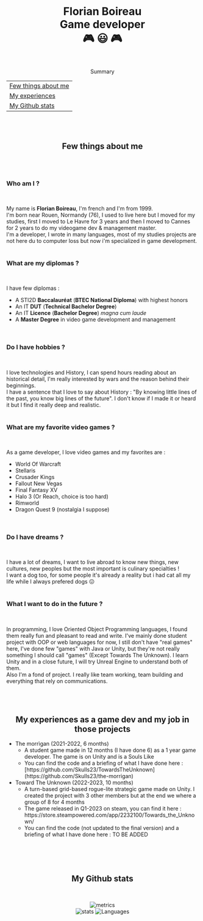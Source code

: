 <!--
**Skulls23/Skulls23** is a ✨ _special_ ✨ repository because its `README.md` (this file) appears on your GitHub profile. -->

<br/><h1 align="center">Florian Boireau<br/>Game developer<br/>🎮 😃 🎮</h1><br/>


<p align="center">Summary</p>
<div align="center">
   <table>
      <tr>
         <td>
            <a href="#aboutMe">Few things about me</a>
         </td>
      </tr>
      <tr>
         <td>
            <a href="#experiences">My experiences</a>
         </td>
      </tr>
      <tr>
         <td>
            <a href="#stats">My Github stats</a>
         </td>
      </tr>
   </table>
</div>


<br/><br/>
<h2 align="center" id="aboutMe">Few things about me</h2><br/>
<br/>


<h3>Who am I ?</h3>
<br/>


My name is <b>Florian Boireau</b>, I'm french and I'm from 1999. <br/>
I'm born near Rouen, Normandy (76), I used to live here but I moved for my studies, first I moved to Le Havre for 3 years and then I moved to Cannes for 2 years to do my videogame dev & management master.<br/>
I'm a developer, I wrote in many languages, most of my studies projects are not here du to computer loss but now i'm specialized in game development.<br/>
<br/>


<h3>What are my diplomas ?</h3>
<br/>


I have few diplomas :

   <ul>
     <li>A STI2D <b>Baccalauréat</b> (<b>BTEC National Diploma</b>) with highest honors</li>
     <li>An IT <b>DUT</b> (<b>Technical Bachelor Degree</b>)</li>
     <li>An IT <b>Licence</b> (<b>Bachelor Degree</b>) <i>magna cum laude</i></li>
     <li>A <b>Master Degree</b> in video game development and management</li>
   </ul>
<br/>

   
<h3>Do I have hobbies ?</h3>
<br/>


I love technologies and History, I can spend hours reading about an historical detail, I'm really interested by wars and the reason behind their beginnings.<br/>
I have a sentence that I love to say about History : "By knowing little lines of the past, you know big lines of the future". I don't know if I made it or heard it but I find it really deep and realistic.<br/>
<br/>


<h3>What are my favorite video games ?</h3>
<br/>


As a game developer, I love video games and my favorites are :
 
 <ul>
   <li>World Of Warcraft</li>
   <li>Stellaris</li>
   <li>Crusader Kings</li>
   <li>Fallout New Vegas</i></li>
   <li>Final Fantasy XV</li>
   <li>Halo 3 (Or Reach, choice is too hard)</li>
   <li>Rimworld</li>
   <li>Dragon Quest 9 (nostalgia I suppose)</li>
</ul>
<br/>


<h3>Do I have dreams ?</h3>
<br/>


I have a lot of dreams, I want to live abroad to know new things, new cultures, new peoples but the most important is culinary specialties !<br/>
I want a dog too, for some people it's already a reality but i had cat all my life while I always prefered dogs 😖 <br/>
<br/>


<h3>What I want to do in the future ?</h3>
<br/>


In programming, I love Oriented Object Programming languages, I found them really fun and pleasant to read and write. I've mainly done student project with OOP or web languages for now, I still don't have "real games" here, I've done few "games" with Java or Unity, but they're not really something I should call "games" (Except Towards The Unknown). I learn Unity and in a close future, I will try Unreal Engine to understand both of them.<br/>
Also I'm a fond of project. I really like team working, team building and everything that rely on communications.<br/>
<br/><br/><br/>


<h2 align="center" id="experiences">My experiences as a game dev and my job in those projects</h2>

<ul>
   <li>The morrìgan (2021-2022, 6 months)
      <ul>
         <li>
            A student game made in 12 months (I have done 6) as a 1 year game developer. The game is on Unity and is a Souls Like
         </li>
         <li>
            You can find the code and a briefing of what I have done here : [https://github.com/Skulls23/TowardsTheUnknown](https://github.com/Skulls23/the-morrigan)
         </li>
      </ul>
   </li>
   <li>Toward The Unknown (2022-2023, 10 months)<br/>
      <ul>
         <li>
            A turn-based grid-based rogue-lite strategic game made on Unity. I created the project with 3 other members but at the end we where a group of 8 for 4 months
         </li>
         <li>
            The game released in Q1-2023 on steam, you can find it here : https://store.steampowered.com/app/2232100/Towards_the_Unknown/
         </li>
         <li>
            You can find the code (not updated to the final version) and a briefing of what I have done here : TO BE ADDED
         </li>
      </ul>
   </li>
</ul>
<br/><br/><br/>


<h2 align="center" id="stats">My Github stats</h2>
<br/>


<!--
- 🔭 I’m currently working on many projects due to highschool.
- 🌱 I’m currently learning php.
- 👯 I’m looking to collaborate on ...
- 🤔 I’m looking for help with ...
- 💬 Ask me about ...
- 📫 How to reach me: florian.boireau.pro@hotmail.com
- 😄 Pronouns: ...
- ⚡ Fun fact: ...
-->


<div align="center">
   
![metrics](https://metrics.lecoq.io/Skulls23?template=classic&config.timezone=Europe%2FParis&config.animated=true)
<br/>
![stats](https://github-readme-stats.vercel.app/api?username=Skulls23&hide_border=true&theme=midnight-purple&show_icons=true&count_private=true)
![Languages](https://github-readme-stats.vercel.app/api/top-langs/?username=Skulls23&hide_border=true&hide=shaderlab&layout=compact&theme=midnight-purple&langs_count=10)

</div>

